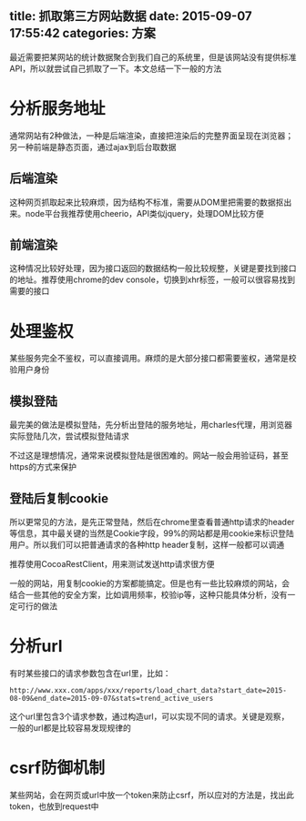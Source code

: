 title: 抓取第三方网站数据
date: 2015-09-07 17:55:42
categories: 方案
---
最近需要把某网站的统计数据聚合到我们自己的系统里，但是该网站没有提供标准API，所以就尝试自己抓取了一下。本文总结一下一般的方法
<!--more-->

# 分析服务地址

通常网站有2种做法，一种是后端渲染，直接把渲染后的完整界面呈现在浏览器；另一种前端是静态页面，通过ajax到后台取数据

## 后端渲染

这种网页抓取起来比较麻烦，因为结构不标准，需要从DOM里把需要的数据抠出来。node平台我推荐使用cheerio，API类似jquery，处理DOM比较方便

## 前端渲染

这种情况比较好处理，因为接口返回的数据结构一般比较规整，关键是要找到接口的地址。推荐使用chrome的dev console，切换到xhr标签，一般可以很容易找到需要的接口

# 处理鉴权

某些服务完全不鉴权，可以直接调用。麻烦的是大部分接口都需要鉴权，通常是校验用户身份

## 模拟登陆

最完美的做法是模拟登陆，先分析出登陆的服务地址，用charles代理，用浏览器实际登陆几次，尝试模拟登陆请求

不过这是理想情况，通常来说模拟登陆是很困难的。网站一般会用验证码，甚至https的方式来保护

## 登陆后复制cookie

所以更常见的方法，是先正常登陆，然后在chrome里查看普通http请求的header等信息，其中最关键的当然是Cookie字段，99%的网站都是用cookie来标识登陆用户。所以我们可以把普通请求的各种http header复制，这样一般都可以调通

推荐使用CocoaRestClient，用来测试发送http请求很方便

一般的网站，用复制cookie的方案都能搞定。但是也有一些比较麻烦的网站，会结合一些其他的安全方案，比如调用频率，校验ip等，这种只能具体分析，没有一定可行的做法

# 分析url

有时某些接口的请求参数包含在url里，比如：
```
http://www.xxx.com/apps/xxx/reports/load_chart_data?start_date=2015-08-09&end_date=2015-09-07&stats=trend_active_users
```

这个url里包含3个请求参数，通过构造url，可以实现不同的请求。关键是观察，一般的url都是比较容易发现规律的

# csrf防御机制

某些网站，会在网页或url中放一个token来防止csrf，所以应对的方法是，找出此token，也放到request中